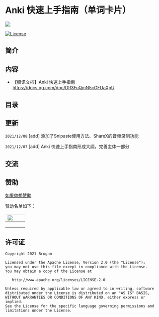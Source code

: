 # Anki 快速上手指南（单词卡片）

![](https://gitee.com/Brogan/image-bed/raw/master/img/top.png)


[![License][licenseSvg]][license]

## 简介

##  内容

- 【腾讯文档】Anki 快速上手指南
  https://docs.qq.com/doc/DR3FuQmN5cGFUaXpU

## 目录

## 更新

`2021/12/08` [add] 添加了Snipaste使用方法、ShareX的音频录制功能

`2021/12/07` [add] Anki 快速上手指南形成大纲，完善主体一部分

## 交流

## 赞助

[如果你想赞助](/Donations.md)

赞助名单如下：

| ![](https://gitee.com/Brogan/image-bed/raw/master/img/20211208200526.png) |      |      |
| ------------------------------------------------------------ | ---- | ---- |
|                                                              |      |      |
|                                                              |      |      |
|                                                              |      |      |



## 许可证

```
Copyright 2021 Brogan

Licensed under the Apache License, Version 2.0 (the "License");
you may not use this file except in compliance with the License.
You may obtain a copy of the License at

   http://www.apache.org/licenses/LICENSE-2.0

Unless required by applicable law or agreed to in writing, software
distributed under the License is distributed on an "AS IS" BASIS,
WITHOUT WARRANTIES OR CONDITIONS OF ANY KIND, either express or implied.
See the License for the specific language governing permissions and
limitations under the License.
```



<!-- 许可证 -->

[licenseSvg]: https://img.shields.io/badge/License-Apache--2.0-brightgreen.svg
[license]: https://github.com/BroganGrow/AnkiHandBook/blob/main/LICENSE

[qqgroupSvg]: https://img.shields.io/badge/%20Anki%E5%88%B6%E5%8D%A1%E7%BE%A4%20-%40Brogan-brightgreen
[qqgroup]: https://shang.qq.com/wpa/qunwpa?idkey=d906789f84484465e2736f7b524366b4c23afeda38733d5c7b10fc3f6e406e9b

